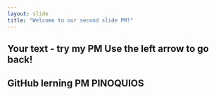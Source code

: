 ```yaml
---
layout: slide
title: "Welcome to our second slide PM!"
---
```

Your text - try my PM
Use the left arrow to go back!
 ---
 GitHub lerning  PM PINOQUIOS
 ---
